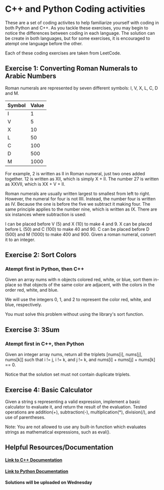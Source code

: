 # C++ and Python Coding activities
These are a set of coding activites to help familiarize yourself with coding in both Python and C++. As you tackle these exercises, you may begin to notice the differences between coding in each language. The solution can be create in both languages, but for some exercises, it is encouraged to atempt one language before the other. 

Each of these coding exercises are taken from LeetCode.

## Exercise 1: Converting Roman Numerals to Arabic Numbers
Roman numerals are represented by seven different symbols: I, V, X, L, C, D and M.

| Symbol | Value |
|--------|------|
| I      | 1    |
| V      | 5    |
| X      | 10   |
| L      | 50   |
| C      | 100  |
| D      | 500  |
| M      | 1000 |

For example, 2 is written as II in Roman numeral, just two ones added together. 12 is written as XII, which is simply X + II. The number 27 is written as XXVII, which is XX + V + II.

Roman numerals are usually written largest to smallest from left to right. However, the numeral for four is not IIII. Instead, the number four is written as IV. Because the one is before the five we subtract it making four. The same principle applies to the number nine, which is written as IX. There are six instances where subtraction is used:

I can be placed before V (5) and X (10) to make 4 and 9. 
X can be placed before L (50) and C (100) to make 40 and 90. 
C can be placed before D (500) and M (1000) to make 400 and 900.
Given a roman numeral, convert it to an integer.


## Exercise 2: Sort Colors
### Atempt first in Python, then C++
Given an array nums with n objects colored red, white, or blue, sort them in-place so that objects of the same color are adjacent, with the colors in the order red, white, and blue.

We will use the integers 0, 1, and 2 to represent the color red, white, and blue, respectively.

You must solve this problem without using the library's sort function.

## Exercise 3: 3Sum
### Atempt first in C++, then Python
Given an integer array nums, return all the triplets [nums[i], nums[j], nums[k]] such that i != j, i != k, and j != k, and nums[i] + nums[j] + nums[k] == 0.

Notice that the solution set must not contain duplicate triplets.

## Exercise 4: Basic Calculator
Given a string s representing a valid expression, implement a basic calculator to evaluate it, and return the result of the evaluation. Tested operations are addition(+), subtraction(-), multiplication(*), division(/), and use of parentheses. 

Note: You are not allowed to use any built-in function which evaluates strings as mathematical expressions, such as eval().

## Helpful Resources/Documentation 
#### [Link to C++ Documentation](https://cplusplus.com/doc/tutorial/)
#### [Link to Python Documentation ](https://py3.codeskulptor.org/docs.html)


#### Solutions will be uploaded on Wednesday

